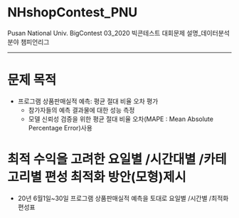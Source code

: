 # NHshopContest_PNU
Pusan National Univ. BigContest
03_2020 빅콘테스트 대회문제 설명_데이터분석분야 챔피언리그

-------------------------------------------------------

# 문제 목적
- 프로그램 상품판매실적 예측: 평균 절대 비율 오차 평가
  - 참가자들의 예측 결과물에 대한 성능 측정
  - 모델 신뢰성 검증을 위한 평균 절대 비율 오차(MAPE : Mean Absolute Percentage Error)사용
  
# 최적 수익을 고려한 요일별 /시간대별 /카테고리별 편성 최적화 방안(모형)제시
- 20년 6월1일~30일 프로그램 상품판매실적 예측을 토대로 요일별 /시간별 /최적화 편성표 
